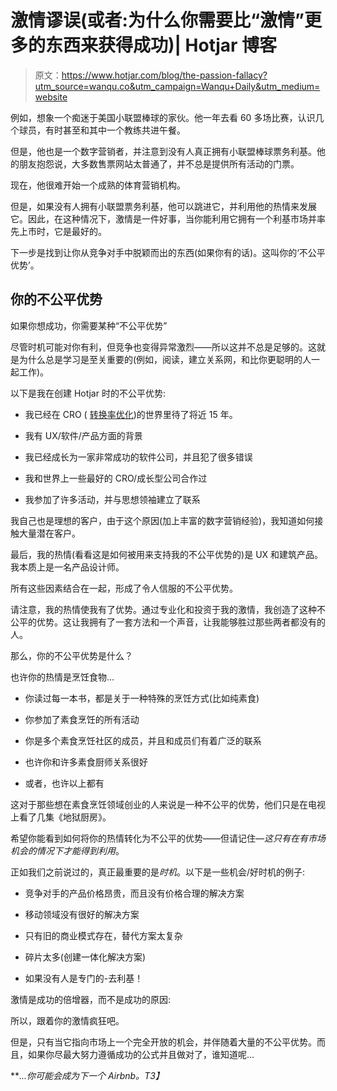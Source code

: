 # 激情谬误(或者:为什么你需要比“激情”更多的东西来获得成功)| Hotjar 博客

> 原文：<https://www.hotjar.com/blog/the-passion-fallacy?utm_source=wanqu.co&utm_campaign=Wanqu+Daily&utm_medium=website>

例如，想象一个痴迷于美国小联盟棒球的家伙。他一年去看 60 多场比赛，认识几个球员，有时甚至和其中一个教练共进午餐。

但是，他也是一个数字营销者，并注意到没有人真正拥有小联盟棒球票务利基。他的朋友抱怨说，大多数售票网站太普通了，并不总是提供所有活动的门票。

现在，他很难开始一个成熟的体育营销机构。

但是，如果没有人拥有小联盟票务利基，他可以跳进它，并利用他的热情来发展它。因此，在这种情况下，激情是一件好事，当你能利用它拥有一个利基市场并率先上市时，它是最好的。

下一步是找到让你从竞争对手中脱颖而出的东西(如果你有的话)。这叫你的‘不公平优势’。

## 你的不公平优势

如果你想成功，你需要某种“不公平优势”

尽管时机可能对你有利，但竞争也变得异常激烈——所以这并不总是足够的。这就是为什么总是学习是至关重要的(例如，阅读，建立关系网，和比你更聪明的人一起工作)。

以下是我在创建 Hotjar 时的不公平优势:

*   我已经在 CRO ( [转换率优化](https://www.hotjar.com/conversion-rate-optimization/))的世界里待了将近 15 年。

*   我有 UX/软件/产品方面的背景

*   我已经成长为一家非常成功的软件公司，并且犯了很多错误

*   我和世界上一些最好的 CRO/成长型公司合作过

*   我参加了许多活动，并与思想领袖建立了联系

我自己也是理想的客户，由于这个原因(加上丰富的数字营销经验)，我知道如何接触大量潜在客户。

最后，我的热情(看看这是如何被用来支持我的不公平优势的)是 UX 和建筑产品。我本质上是一名产品设计师。

所有这些因素结合在一起，形成了令人信服的不公平优势。

请注意，我的热情使我有了优势。通过专业化和投资于我的激情，我创造了这种不公平的优势。这让我拥有了一套方法和一个声音，让我能够胜过那些两者都没有的人。

那么，你的不公平优势是什么？

也许你的热情是烹饪食物…

*   你读过每一本书，都是关于一种特殊的烹饪方式(比如纯素食)

*   你参加了素食烹饪的所有活动

*   你是多个素食烹饪社区的成员，并且和成员们有着广泛的联系

*   也许你和许多素食厨师关系很好

*   或者，也许以上都有

这对于那些想在素食烹饪领域创业的人来说是一种不公平的优势，他们只是在电视上看了几集《地狱厨房》。

希望你能看到如何将你的热情转化为不公平的优势——但请记住—*这只有在有市场机会的情况下才能得到利用*。

正如我们之前说过的，真正最重要的是*时机*。以下是一些机会/好时机的例子:

*   竞争对手的产品价格昂贵，而且没有价格合理的解决方案

*   移动领域没有很好的解决方案

*   只有旧的商业模式存在，替代方案太复杂

*   碎片太多(创建一体化解决方案)

*   如果没有人是专门的-去利基！

激情是成功的倍增器，而不是成功的原因:

所以，跟着你的激情疯狂吧。

但是，只有当它指向市场上一个完全开放的机会，并伴随着大量的不公平优势。而且，如果你尽最大努力遵循成功的公式并且做对了，谁知道呢…

***...你可能会成为下一个 Airbnb。*T3】**